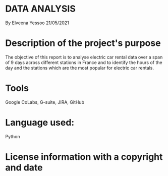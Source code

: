 # DATA ANALYSIS
By Elveena Yessoo
21/05/2021

# Description of the project's purpose
The objective of this report is to analyse electric car rental data over a span of 9 days across different stations in France and to identify the hours of the day and the stations which are the most popular for electric car rentals.

# Tools
Google CoLabs, G-suite, JIRA, GitHub

# Language used:
Python


# License information with a copyright and date
